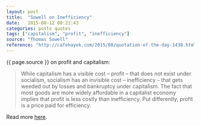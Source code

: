 ```yaml
---
layout: post
title:  "Sowell on Inefficiency"
date:   2015-08-12 00:21:43
categories: posts quotes
tags: ["capitalism", "profit", "inefficiency"]
source: "Thomas Sowell"
reference: "http://cafehayek.com/2015/08/quotation-of-the-day-1438.html"
---
```


{{ page.source }} on profit and capitalism:

> While capitalism has a visible cost – profit – that does not exist under socialism, socialism has an invisible cost – inefficiency – that gets weeded out by losses and bankruptcy under capitalism.  The fact that most goods are more widely affordable in a capitalist economy implies that profit is less costly than inefficiency.  Put differently, profit is a price paid for efficiency.

Read more [here]({{page.reference}}).

